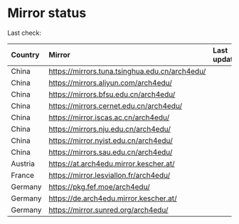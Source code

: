 <script src="./time.js"></script>
# Mirror status
Last check: <script type="text/javascript">localize(1743837629.8669112);</script>

|Country|Mirror|Last update|
|:------|:-----|:----------|
|China|https://mirrors.tuna.tsinghua.edu.cn/arch4edu/|<script type="text/javascript">localize(1743835367);</script>|
|China|https://mirrors.aliyun.com/arch4edu/|<script type="text/javascript">localize(1743792213);</script>|
|China|https://mirrors.bfsu.edu.cn/arch4edu/|<script type="text/javascript">localize(1743792213);</script>|
|China|https://mirrors.cernet.edu.cn/arch4edu/|<script type="text/javascript">localize(1743835367);</script>|
|China|https://mirror.iscas.ac.cn/arch4edu/|<script type="text/javascript">localize(1743792213);</script>|
|China|https://mirrors.nju.edu.cn/arch4edu/|<script type="text/javascript">localize(1743749002);</script>|
|China|https://mirror.nyist.edu.cn/arch4edu/|<script type="text/javascript">localize(1743749002);</script>|
|China|https://mirrors.sau.edu.cn/arch4edu/|<script type="text/javascript">localize(1731653531);</script>|
|Austria|https://at.arch4edu.mirror.kescher.at/|<script type="text/javascript">localize(1743792213);</script>|
|France|https://mirror.lesviallon.fr/arch4edu/|<script type="text/javascript">localize(1743792213);</script>|
|Germany|https://pkg.fef.moe/arch4edu/|<script type="text/javascript">localize(1743792213);</script>|
|Germany|https://de.arch4edu.mirror.kescher.at/|<script type="text/javascript">localize(1743792213);</script>|
|Germany|https://mirror.sunred.org/arch4edu/|<script type="text/javascript">localize(1743792213);</script>|

<script src="./tablefilter/tablefilter.js"></script>
<script src="./table.js"></script>